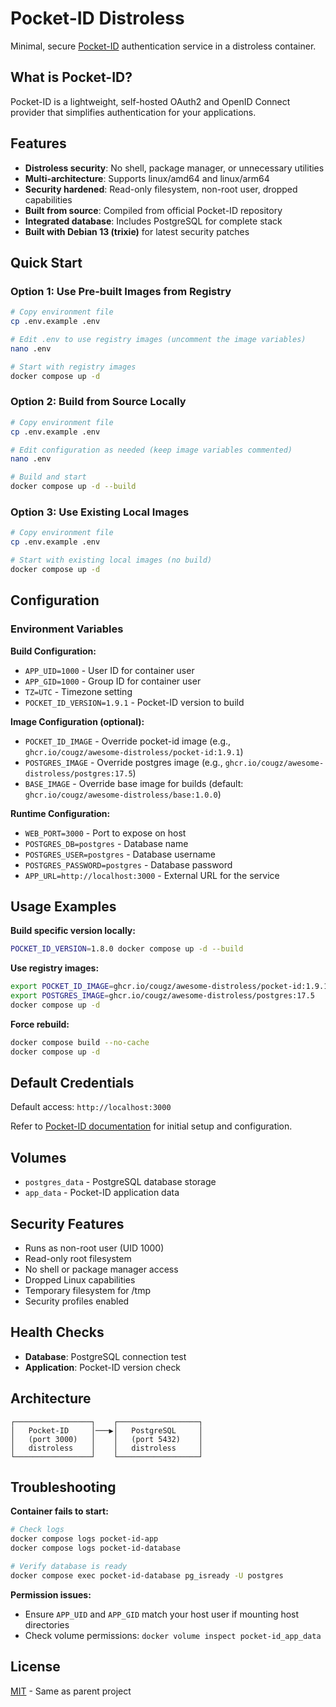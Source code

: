 # Pocket-ID Distroless

Minimal, secure [Pocket-ID](https://github.com/pocket-id/pocket-id) authentication service in a distroless container.

## What is Pocket-ID?

Pocket-ID is a lightweight, self-hosted OAuth2 and OpenID Connect provider that simplifies authentication for your applications.

## Features

- **Distroless security**: No shell, package manager, or unnecessary utilities
- **Multi-architecture**: Supports linux/amd64 and linux/arm64
- **Security hardened**: Read-only filesystem, non-root user, dropped capabilities
- **Built from source**: Compiled from official Pocket-ID repository
- **Integrated database**: Includes PostgreSQL for complete stack
- **Built with Debian 13 (trixie)** for latest security patches

## Quick Start

### Option 1: Use Pre-built Images from Registry
```bash
# Copy environment file
cp .env.example .env

# Edit .env to use registry images (uncomment the image variables)
nano .env

# Start with registry images
docker compose up -d
```

### Option 2: Build from Source Locally
```bash
# Copy environment file  
cp .env.example .env

# Edit configuration as needed (keep image variables commented)
nano .env

# Build and start
docker compose up -d --build
```

### Option 3: Use Existing Local Images
```bash
# Copy environment file
cp .env.example .env

# Start with existing local images (no build)
docker compose up -d
```

## Configuration

### Environment Variables

**Build Configuration:**
- `APP_UID=1000` - User ID for container user
- `APP_GID=1000` - Group ID for container user  
- `TZ=UTC` - Timezone setting
- `POCKET_ID_VERSION=1.9.1` - Pocket-ID version to build

**Image Configuration (optional):**
- `POCKET_ID_IMAGE` - Override pocket-id image (e.g., `ghcr.io/cougz/awesome-distroless/pocket-id:1.9.1`)
- `POSTGRES_IMAGE` - Override postgres image (e.g., `ghcr.io/cougz/awesome-distroless/postgres:17.5`)
- `BASE_IMAGE` - Override base image for builds (default: `ghcr.io/cougz/awesome-distroless/base:1.0.0`)

**Runtime Configuration:**
- `WEB_PORT=3000` - Port to expose on host
- `POSTGRES_DB=postgres` - Database name
- `POSTGRES_USER=postgres` - Database username
- `POSTGRES_PASSWORD=postgres` - Database password
- `APP_URL=http://localhost:3000` - External URL for the service

## Usage Examples

**Build specific version locally:**
```bash
POCKET_ID_VERSION=1.8.0 docker compose up -d --build
```

**Use registry images:**
```bash
export POCKET_ID_IMAGE=ghcr.io/cougz/awesome-distroless/pocket-id:1.9.1
export POSTGRES_IMAGE=ghcr.io/cougz/awesome-distroless/postgres:17.5
docker compose up -d
```

**Force rebuild:**
```bash
docker compose build --no-cache
docker compose up -d
```

## Default Credentials

Default access: `http://localhost:3000`

Refer to [Pocket-ID documentation](https://github.com/pocket-id/pocket-id) for initial setup and configuration.

## Volumes

- `postgres_data` - PostgreSQL database storage
- `app_data` - Pocket-ID application data

## Security Features

- Runs as non-root user (UID 1000)
- Read-only root filesystem
- No shell or package manager access
- Dropped Linux capabilities
- Temporary filesystem for /tmp
- Security profiles enabled

## Health Checks

- **Database**: PostgreSQL connection test
- **Application**: Pocket-ID version check

## Architecture

```
┌─────────────────┐    ┌──────────────────┐
│   Pocket-ID     │───▶│   PostgreSQL     │
│   (port 3000)   │    │   (port 5432)    │
│   distroless    │    │   distroless     │
└─────────────────┘    └──────────────────┘
```

## Troubleshooting

**Container fails to start:**
```bash
# Check logs
docker compose logs pocket-id-app
docker compose logs pocket-id-database

# Verify database is ready
docker compose exec pocket-id-database pg_isready -U postgres
```

**Permission issues:**
- Ensure `APP_UID` and `APP_GID` match your host user if mounting host directories
- Check volume permissions: `docker volume inspect pocket-id_app_data`

## License

[MIT](../LICENSE) - Same as parent project
